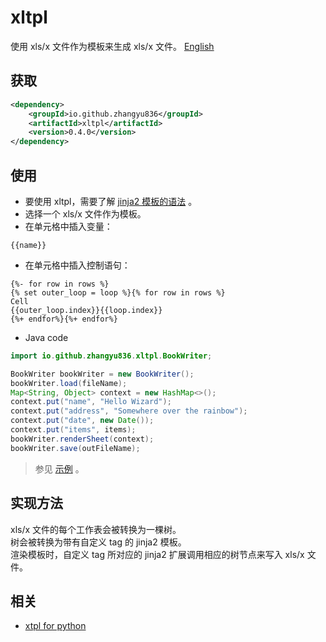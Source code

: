 
# xltpl  
使用 xls/x 文件作为模板来生成 xls/x 文件。 [English](README_EN.md)     

 
## 获取

```xml
<dependency>
    <groupId>io.github.zhangyu836</groupId>
    <artifactId>xltpl</artifactId>
    <version>0.4.0</version>
</dependency>
```

## 使用

*   要使用 xltpl，需要了解 [jinja2 模板的语法](http://docs.jinkan.org/docs/jinja2/templates.html) 。  
*   选择一个 xls/x 文件作为模板。  
*   在单元格中插入变量： 
```jinja2
{{name}}
```  

*   在单元格中插入控制语句：

```jinja2
{%- for row in rows %}
{% set outer_loop = loop %}{% for row in rows %}
Cell
{{outer_loop.index}}{{loop.index}}
{%+ endfor%}{%+ endfor%}
```

* Java code
```java
import io.github.zhangyu836.xltpl.BookWriter;
```

```java
BookWriter bookWriter = new BookWriter();
bookWriter.load(fileName);
Map<String, Object> context = new HashMap<>();
context.put("name", "Hello Wizard");
context.put("address", "Somewhere over the rainbow");
context.put("date", new Date());
context.put("items", items);
bookWriter.renderSheet(context);
bookWriter.save(outFileName);
```

> 参见 [示例](https://github.com/zhangyu836/xltpl4java/tree/main/example/src/main/java) 。

## 实现方法

xls/x 文件的每个工作表会被转换为一棵树。  
树会被转换为带有自定义 tag 的 jinja2 模板。  
渲染模板时，自定义 tag 所对应的 jinja2 扩展调用相应的树节点来写入 xls/x 文件。


## 相关
* [xtpl for python](https://github.com/zhangyu836/xltpl)
